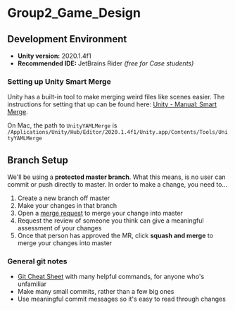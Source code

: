 # Group2_Game_Design
 
## Development Environment
- **Unity version:** 2020.1.4f1
- **Recommended IDE:** JetBrains Rider *(free for Case students)*

### Setting up Unity Smart Merge
Unity has a built-in tool to make merging weird files like scenes easier. 
The instructions for setting that up can be found here: [Unity - Manual: Smart Merge](https://docs.unity3d.com/2020.1/Documentation/Manual/SmartMerge.html).

On Mac, the path to `UnityYAMLMerge` is `/Applications/Unity/Hub/Editor/2020.1.4f1/Unity.app/Contents/Tools/UnityYAMLMerge`

## Branch Setup
We'll be using a **protected master branch**. 
What this means, is no user can commit or push directly to master. 
In order to make a change, you need to...
 1. Create a new branch off master
 2. Make your changes in that branch
 3. Open a [merge request](https://docs.gitlab.com/ee/user/project/merge_requests/creating_merge_requests.html) to merge your change into master
 4. Request the review of someone you think can give a meaningful assessment of your changes
 5. Once that person has approved the MR, click **squash and merge** to merge your changes into master

### General git notes
- [Git Cheat Sheet](https://education.github.com/git-cheat-sheet-education.pdf) with many helpful commands, for anyone who's unfamiliar
- Make many small commits, rather than a few big ones
- Use meaningful commit messages so it's easy to read through changes
